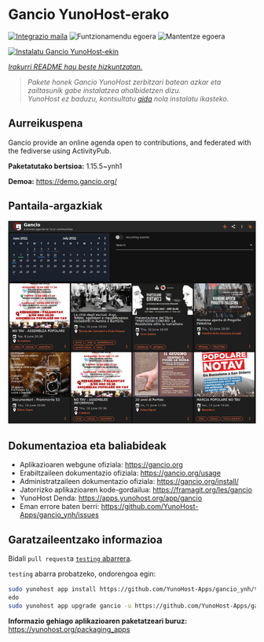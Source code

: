 <!--
Ohart ongi: README hau automatikoki sortu da <https://github.com/YunoHost/apps/tree/master/tools/readme_generator>ri esker
EZ editatu eskuz.
-->

# Gancio YunoHost-erako

[![Integrazio maila](https://dash.yunohost.org/integration/gancio.svg)](https://dash.yunohost.org/appci/app/gancio) ![Funtzionamendu egoera](https://ci-apps.yunohost.org/ci/badges/gancio.status.svg) ![Mantentze egoera](https://ci-apps.yunohost.org/ci/badges/gancio.maintain.svg)

[![Instalatu Gancio YunoHost-ekin](https://install-app.yunohost.org/install-with-yunohost.svg)](https://install-app.yunohost.org/?app=gancio)

*[Irakurri README hau beste hizkuntzatan.](./ALL_README.md)*

> *Pakete honek Gancio YunoHost zerbitzari batean azkar eta zailtasunik gabe instalatzea ahalbidetzen dizu.*  
> *YunoHost ez baduzu, kontsultatu [gida](https://yunohost.org/install) nola instalatu ikasteko.*

## Aurreikuspena

Gancio provide an online agenda open to contributions, and federated with the fediverse using ActivityPub.


**Paketatutako bertsioa:** 1.15.5~ynh1

**Demoa:** <https://demo.gancio.org/>

## Pantaila-argazkiak

![Gancio(r)en pantaila-argazkia](./doc/screenshots/screenshot.png)

## Dokumentazioa eta baliabideak

- Aplikazioaren webgune ofiziala: <https://gancio.org>
- Erabiltzaileen dokumentazio ofiziala: <https://gancio.org/usage>
- Administratzaileen dokumentazio ofiziala: <https://gancio.org/install/>
- Jatorrizko aplikazioaren kode-gordailua: <https://framagit.org/les/gancio>
- YunoHost Denda: <https://apps.yunohost.org/app/gancio>
- Eman errore baten berri: <https://github.com/YunoHost-Apps/gancio_ynh/issues>

## Garatzaileentzako informazioa

Bidali `pull request`a [`testing` abarrera](https://github.com/YunoHost-Apps/gancio_ynh/tree/testing).

`testing` abarra probatzeko, ondorengoa egin:

```bash
sudo yunohost app install https://github.com/YunoHost-Apps/gancio_ynh/tree/testing --debug
edo
sudo yunohost app upgrade gancio -u https://github.com/YunoHost-Apps/gancio_ynh/tree/testing --debug
```

**Informazio gehiago aplikazioaren paketatzeari buruz:** <https://yunohost.org/packaging_apps>
